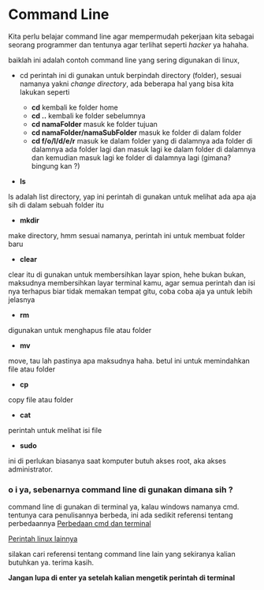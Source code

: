 # Command Line

Kita perlu belajar command line agar mempermudah pekerjaan kita sebagai seorang programmer dan tentunya agar terlihat seperti *hacker* ya hahaha.

baiklah ini adalah contoh command line yang sering digunakan di linux,

* cd
perintah ini di gunakan untuk berpindah directory (folder), sesuai namanya yakni *change directory*, ada beberapa hal yang bisa kita lakukan seperti
    * **cd** kembali ke folder home
    * **cd ..** kembali ke folder sebelumnya
    * **cd namaFolder** masuk ke folder tujuan
    * **cd namaFolder/namaSubFolder** masuk ke folder di dalam folder
    * **cd f/o/l/d/e/r** masuk ke dalam folder yang di dalamnya ada folder di dalamnya ada folder lagi dan masuk lagi ke dalam folder di dalamnya dan kemudian masuk lagi ke folder di dalamnya lagi (gimana? bingung kan ?)

* **ls**

ls adalah list directory, yap ini perintah di gunakan untuk melihat ada apa aja sih di dalam sebuah folder itu
* **mkdir**

make directory, hmm sesuai namanya, perintah ini untuk membuat folder baru

* **clear**

clear itu di gunakan untuk membersihkan layar spion, hehe
bukan bukan, maksudnya membersihkan layar terminal kamu, agar semua perintah dan isi nya terhapus biar tidak memakan tempat gitu, coba coba aja ya untuk lebih jelasnya

* **rm**

digunakan untuk menghapus file atau folder

* **mv**

move, tau lah pastinya apa maksudnya haha. betul ini untuk memindahkan file atau folder

* **cp**

copy file atau folder

* **cat**

perintah untuk melihat isi file

* **sudo**

ini di perlukan biasanya saat komputer butuh akses root, aka akses administrator.

### o i ya, sebenarnya command line di gunakan dimana sih ?

command line di gunakan di terminal ya, kalau windows namanya cmd. tentunya cara penulisannya berbeda, ini ada sedikit referensi tentang perbedaannya [Perbedaan cmd dan terminal](https://www.scribd.com/doc/55254960/Perbedaan-Command-Prompt-Windows-Dan-Terminal-Linux)

[Perintah linux lainnya](https://www.lombokfoss.com/perintah-dasar-linux/)

silakan cari referensi tentang command line lain yang sekiranya kalian butuhkan ya. terima kasih.

**Jangan lupa di enter ya setelah kalian mengetik perintah di terminal**